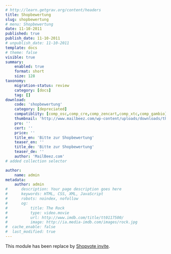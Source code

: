 ```yaml
---
# http://learn.getgrav.org/content/headers
title: Shopbewertung
slug: shopbewertung
# menu: Shopbewertung
date: 11-10-2011
published: true
publish_date: 11-10-2011
# unpublish_date: 11-10-2011
template: docs
# theme: false
visible: true
summary:
    enabled: true
    format: short
    size: 128
taxonomy:
    migration-status: review
    category: [docs]
    tag: []
download:
    code: 'shopbewertung'
    category: [depreciated]
    compatiblity: [comp_osc,comp_cre,comp_zencart,comp_xtc,comp_gambio]
    thumbnail: 'http://www.mailbeez.com/wp-content/uploads/downloads/thumbnails/2011/05/icon_321.png'
    pro: ''
    cert: ''
    price: ''
    title_en: 'Bitte zur Shopbewertung'
    teaser_en: ''
    title_de: 'Bitte zur Shopbewertung'
    teaser_de: ''
    author: 'MailBeez.com'
# added collection selector

author:
    name: admin
metadata:
    author: admin
#      description: Your page description goes here
#      keywords: HTML, CSS, XML, JavaScript
#      robots: noindex, nofollow
#      og:
#          title: The Rock
#          type: video.movie
#          url: http://www.imdb.com/title/tt0117500/
#          image: http://ia.media-imdb.com/images/rock.jpg
#  cache_enable: false
#  last_modified: true
---
```


This module has been replace by [Shopvote invite](http://www.mailbeez.com/documentation/mailbeez/shoprating/ "Shopvote invite").
